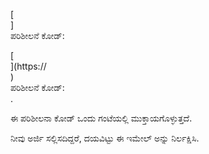 [<br host>]<br action>ಪರಿಶೀಲನೆ ಕೋಡ್:<br code>

[<br host>](https://<br host>)<br action>ಪರಿಶೀಲನೆ ಕೋಡ್:<br code>.

ಈ ಪರಿಶೀಲನಾ ಕೋಡ್ ಒಂದು ಗಂಟೆಯಲ್ಲಿ ಮುಕ್ತಾಯಗೊಳ್ಳುತ್ತದೆ.

ನೀವು ಅರ್ಜಿ ಸಲ್ಲಿಸದಿದ್ದರೆ, ದಯವಿಟ್ಟು ಈ ಇಮೇಲ್ ಅನ್ನು ನಿರ್ಲಕ್ಷಿಸಿ.